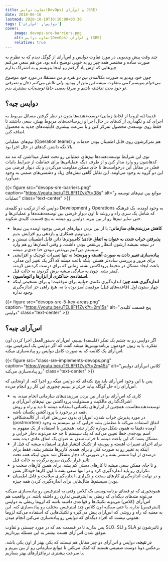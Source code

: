```yaml
---
title: تفاوت دواپس(DevOps) و اس‌آر‌ای (SRE)
date: 2018-06-16
lastmod: 2020-10-19T10:10:00+03:30
tags: ['دواپس', 'اس‌آر‌ای']
cover:
    image: devops-sre-barriers.png
    alt: تفاوت دواپس(DevOps) و اس‌آر‌ای (SRE)
    relative: true
---
```


چند وقت پیش ویدیویی در مورد تفاوت دواپس و اس‌آر‌ای از گوگل دیدم که به نظرم به صورت ساده و مختصر همه چیز رو به خوبی توضیح داده بود. من هم سعی می‌کنم چیزهایی که ازش یاد گرفتم رو اینجا بنویسم و به اشتراک بذارم.

*چون خود ویدیو به صورت مکالمه‌ی بین دو نفره و من مستقلا در مورد خود موضوع می‌خوام بنویسم کمی متفاوت میشه این متن از ویدیو. ولی تلاش می‌کنم دخل و تصرفی تو خود بحث نداشته باشم و صرفا بعضی جاها توضیحات بیشتری بدم.*

## دواپس چیه؟

قدیما (نه لزوما از لحاظ زمانی) توسعه‌دهنده‌ها بدون در نظر گرفتن مسائل مربوط به اجرای کد و نگهداری از کدهای در حال اجرا و زیرساخت‌های مربوط بهش، سعی داشتند تا فقط روی توسعه‌ی محصول تمرکز کنن و با سرعت بیشتری قابلیت‌های جدید به محصول اضافه کنن.

تیم‌های عملیاتی (Operation teams) هم تمرکزشون روی قابل اطمینان بودن خدمات و بالا نگه داشتن کدهای در حال اجرا بود.

توی این شرایط توسعه‌دهنده‌ها تیم‌های عملیاتی رو تحت فشار میذاشتن که تند تند کدهاشون رو وارد مدار کنن و از طرف دیگه عملیاتی‌ها برای حفاظت از شرایط باثبات فعلی در مقابل این درخواست‌ها تا جای ممکن مقاومت می‌کردن و یک دیوار فرضی بین این دو گروه به وجود می‌اومد. این تقابل گاهی تنش‌های زیاد و دشمنی‌های ضمنی به وجود می‌آورد.

{{< figure src="devops-sre-barriers.png" caption="https://youtu.be/uTEL8Ff1Zvk?t=38s" alt="موانع بین تیم‌های توسعه و عملیات" class="text-center" >}}

دواپس که از ترکیب دو کلمه‌ی Development و Operations به وجود اومده، یک فرهنگه که شامل یک سری راه و روشه تا اون دیوار فرضی بین توسعه‌دهند‌ه‌ها و عملیاتی‌ها و حتی سایر تیم‌ها رو از بین ببره. دواپس رو میشه به پنج قسمت کلیدی شکوند.

* **کاهش مرزبندی‌های سازمانی؛** با از بین بردن دیوارهای فرضی بوجود اومده بین تیم‌ها می‌تونیم همکاری و بازدهی رو افزایش بدیم.
* **پذیرفتن خراب شدن به عنوان یه اتفاق عادی؛** کامپیوترها ذاتن قابل اطمینان نیستن و در نتیجه نمیشه ازشون انتظار بی‌نقص بودن داشت. و وقتی انسان‌ها رو هم وارد سیستم می‌کنیم بی‌نقص نبودن حتا جدی‌تر میشه.
* **پیاده‌سازی تغییر دادن به صورت آهسته و پیوسته؛** نه تنها تغییرات کوچیک و افزایشی برای مرور و بررسی ساده‌تر هستن، بلکه باعث میشه که اگر یک تغییر این مدلی، باعث ایجاد مشکل در محیط پروداکشن بشه، زمانی که برای درست کردنش لازمه، کمتر بشه. چون به سادگی میشه برش گردوند به حالت قبل.
* **استفاده‌ی حداکثری از ابزارها و اتوماسیون.**
* **اندازه‌گیری همه چیز؛** اندازه‌گیری نکته‌ی حیاتیه برای موفقیت! و برای تشخیص اینکه چهار ستون اول (قاعده‌های قبل) موفقیت‌آمیز بوده یا نه، هیچ راهی جز اندازه‌گیری وجود نداره.

{{< figure src="devops-sre-5-key-areas.png" caption="https://youtu.be/uTEL8Ff1Zvk?t=2m15s" alt="پنج قسمت کلیدی دواپس" class="text-center" >}}

## اس‌آر‌ای چیه؟

اگر دواپس رو به چشم یک تفکر (فلسفه) ببینیم، اس‌آر‌ای دستورالعمل اجرا کردن اون تفکره. یا به زبون خودمون برنامه‌نویس‌ها میشه گفت که اگر دواپس یک اینترفیس بود، اس‌آر‌ای یک کلاسه که به صورت کامل دواپس رو پیاده‌سازی میکنه.

{{< figure src="class-sre-implements-devops.png" caption="https://youtu.be/uTEL8Ff1Zvk?t=2m45s" alt="کلاس اس‌آر‌ای دواپس رو پیاده‌سازی می‌کنه" class="text-center" >}}

پس با این وجود اس‌آر‌ای باید پنج نکته‌ای که دواپس میگه رو اجرا کنه. از اونجایی که اس‌آر‌ای راه حل گوگله بیاید جزئی‌تر ببینیم چجوری این کار رو انجام می‌ده.

* کاری که اس‌آر‌ای برای از بین بردن مرزبندی‌های سازمانی انجام میده، به اشراک‌گذاری مالکیت و مسئولیت پروداکشن بین تیم‌های اس‌آر‌ای و توسعه‌دهنده‌هاست. همچنین از ابزارهای یکسانی استفاده میشه تا دید و راه و روش همه در برخورد با پروداکشن یکسان باشه.
* در مورد پذیرش خراب شدن، اس‌آر‌ای بدون سرزنش افراد، از کالبدشکافی‌ (postmortem) اتفاق استفاده می‌کنه تا مطمئن بشه خرابی که تو سیستم به وجود اومده دقیقا به همون شکل دوباره تکرار نشه. همچنین با استفاده از یک مفهوم به اسم بودجه‌ی خطا تعیین می‌کنه که یک سیستم تا چه حد می‌تونه دچار خرابی و مشکل بشه؛ که این باعث میشه تا خراب شدن به عنوان یک اتفاق عادی دیده بشه.
* برای اجرای تغییرات آهسته و پیوسته از تکنیک [انتشار قناری](https://martinfowler.com/bliki/CanaryRelease.html) استفاده میشه که قبل از اینکه یه تغییر رو به صورت کلی و برای همه‌ی کاربرها منتشر بشه، فقط برای درصدی از اونا منتشر بشه و در صورتی که دچار مشکل شد بدون اینکه همه تحت تاثیر قرار بگیرن سریع برگرده به حالت قبل.
* و تا جای ممکن سعی میشه تا کارهای دستی کم بشه. برای همین کارهای سخت و تکراری رو باید اندازه‌گیری کرد و در انتها سعی بشه تا اون کارها خودکار بشن.
* و در نهایت اندازه‌گیری کارهای سخت و تکراری، اندازه‌گیری سلامت و قابل اطمینان بودن سیستم‌ها مثال‌هایی برای اندازه‌گیری کردن همه چیزه.

همونجوری که تو فضای برنامه‌نویسی یک کلاس وقتی یه اینترفیس رو پیاده‌سازی می‌کنه می‌تونه متدهای دیگه‌ای که ربطی به اینترفیس ندارن رو داشته باشه. در واقعیت هم اس‌آر‌ای (کلاس) می‌تونه تکنیک‌ها و قواعدی داشته باشه که لزوما ربطی به دواپس (اینترفیس) نداره. یا حتی ممکنه اون کلاس چند اینترفیس مختلف رو پیاده‌سازی کنه. این به معنیه که راه و روشی که اس‌آر‌ای پیش می‌گیره و تکنیک‌هایی که استفاده می‌کنه لزوما همونی نیست که افراد دیگه‌ای که دواپس رو پیاده‌سازی می‌کنن انجام میدن.

پس بذارید تا در قسمت بعد که در مورد چیستی و تفاوت SLO، SLI و SLA و تاثیرشون تو موفق شدن اس‌آرای هست بیشتر به این مسئله بپردازیم.

**در نتیجه،** دواپس و اس‌آرای دو چیز مقابل هم نیستند که یکی بهتر از اون یکی باشه. برعکس دوتا دوست صمیمی هستند که کمک می‌کنن تا موانع سازمانی رو از بین ببریم و با سرعت بیشتری نرم‌افزار‌های بهتر بسازیم.
